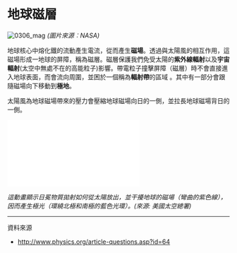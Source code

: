 # 地球磁層

![0306_mag](./static/0306_mag.gif)
*(圖片來源︰NASA)*

地球核心中熔化鐵的流動產生電流，從而產生**磁場**。透過與太陽風的相互作用，這磁場形成一地球的屏障，稱為磁層。磁層保護我們免受太陽的**紫外線輻射**以及**宇宙輻射**(太空中無處不在的高能粒子)影響。帶電粒子撞擊屏障（磁層）時不會直接進入地球表面，而會流向周圍，並困於一個稱為**輻射帶**的區域 。其中有一部分會跟隨磁場向下移動到**極地**。

太陽風為地球磁場帶來的壓力會壓縮地球磁場向日的一側，並拉長地球磁場背日的一側。

<iframe src="./static/magnetic_field.mp4" frameborder="0" allowfullscreen></iframe>

*這動畫顯示日冕物質拋射如何從太陽放出，並干擾地球的磁場（彎曲的紫色線），因而產生極光（環繞北極和南極的藍色光環）。(來源: 美國太空總署)*

---

資料來源

- http://www.physics.org/article-questions.asp?id=64

